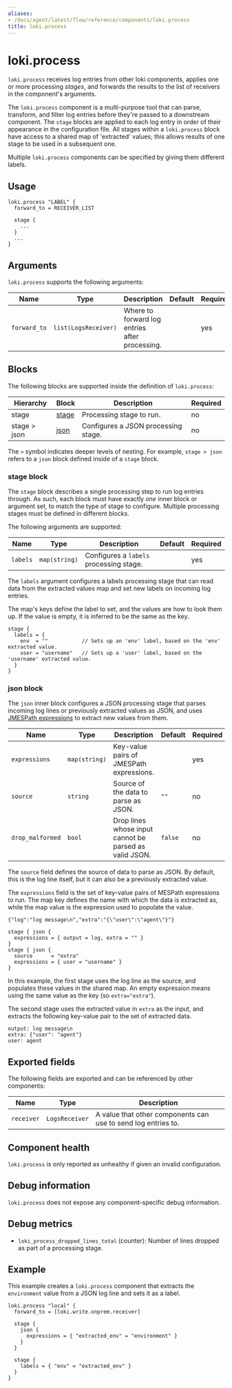 ```yaml
---
aliases:
- /docs/agent/latest/flow/reference/components/loki.process
title: loki.process
---
```


# loki.process

`loki.process` receives log entries from other loki components, applies one or
more processing _stages_, and forwards the results to the list of receivers
in the component's arguments.

The `loki.process` component is a multi-purpose tool that can parse, transform,
and filter log entries before they're passed to a downstream component. The
`stage` blocks are applied to each log entry in order of their appearance in
the configuration file. All stages within a `loki.process` block have access to
a shared map of 'extracted' values; this allows results of one stage to be used
in a subsequent one.

Multiple `loki.process` components can be specified by giving them
different labels.

## Usage

```river
loki.process "LABEL" {
  forward_to = RECEIVER_LIST

  stage {
    ...
  }
  ...
}
```

## Arguments

`loki.process` supports the following arguments:

Name              | Type                 | Description                                      | Default | Required
----------------- | -------------------- | ------------------------------------------------ | ------- | --------
`forward_to`      | `list(LogsReceiver)` | Where to forward log entries after processing. | | yes

## Blocks

The following blocks are supported inside the definition of `loki.process`:

Hierarchy    | Block | Description | Required
---------    | ----- | ----------- | --------
stage        | [stage][] | Processing stage to run. | no
stage > json | [json][]  | Configures a JSON processing stage.  | no

The `>` symbol indicates deeper levels of nesting. For example, `stage > json`
refers to a `json` block defined inside of a `stage` block.

[stage]: #stage-block
[json]: #json-block

### stage block

The `stage` block describes a single processing step to run log entries
through. As such, each block must have exactly _one_ inner block or argument
set, to match the type of stage to configure. Multiple processing stages
must be defined in different blocks.

The following arguments are supported:

Name                  | Type          | Description                               | Default        | Required
--------------------- | --------------| ----------------------------------------- | -------------- | --------
`labels`              | `map(string)` | Configures a `labels` processing stage.   |                | yes


The `labels` argument configures a labels processing stage that can read data
from the extracted values map and set new labels on incoming log entries.

The map's keys define the label to set, and the values are how to look them up.
If the value is empty, it is inferred to be the same as the key.

```river
stage {
  labels = {
    env  = ""           // Sets up an 'env' label, based on the 'env' extracted value.
    user = "username"   // Sets up a 'user' label, based on the 'username' extracted value.
  }
}
```

### json block

The `json` inner block configures a JSON processing stage that parses incoming
log lines or previously extracted values as JSON, and uses
[JMESPath expressions](https://jmespath.org/tutorial.html) to extract new
values from them.

Name             | Type          | Description | Default | Required
---------------- | ------------- | ----------- | ------- | --------
`expressions`    | `map(string)` | Key-value pairs of JMESPath expressions. | | yes
`source`         | `string`      | Source of the data to parse as JSON. | `""` | no
`drop_malformed` | `bool`        | Drop lines whose input cannot be parsed as valid JSON.| `false` | no


The `source` field defines the source of data to parse as JSON. By default,
this is the log line itself, but it can also be a previously extracted value.

The `expressions` field is the set of key-value pairs of MESPath expressions to
run. The map key defines the name with which the data is extracted as, while
the map value is the expression used to populate the value.

<!-- TODO(@tpaschalis) Should we move this example here to a different tutorial?
I don't feel the fields are enough for someone to understand what the processing
stage is doing -->

```river
{"log":"log message\n","extra":"{\"user\":\"agent\"}"}

stage { json {
  expressions = { output = log, extra = "" }
}
stage { json {
  source      = "extra"
  expressions = { user = "username" }
}
```

In this example, the first stage uses the log line as the source, and populates
these values in the shared map. An empty expression means using the same value
as the key (so `extra="extra"`).

The second stage uses the extracted value in `extra` as the input, and extracts
the following key-value pair to the set of extracted data.
```
output: log message\n
extra: {"user": "agent"}
user: agent
```

## Exported fields

The following fields are exported and can be referenced by other components:

Name | Type | Description
---- | ---- | -----------
`receiver` | `LogsReceiver` | A value that other components can use to send log entries to.

## Component health

`loki.process` is only reported as unhealthy if given an invalid
configuration.

## Debug information

`loki.process` does not expose any component-specific debug
information.

## Debug metrics
* `loki_process_dropped_lines_total` (counter): Number of lines dropped as part of a processing stage.

## Example

This example creates a `loki.process` component that extracts the `environment`
value from a JSON log line and sets it as a label.
```river
loki.process "local" {
  forward_to = [loki.write.onprem.receiver]

  stage {
    json {
      expressions = { "extracted_env" = "environment" }
    }
  }

  stage {
    labels = { "env" = "extracted_env" }
  }
}
```
